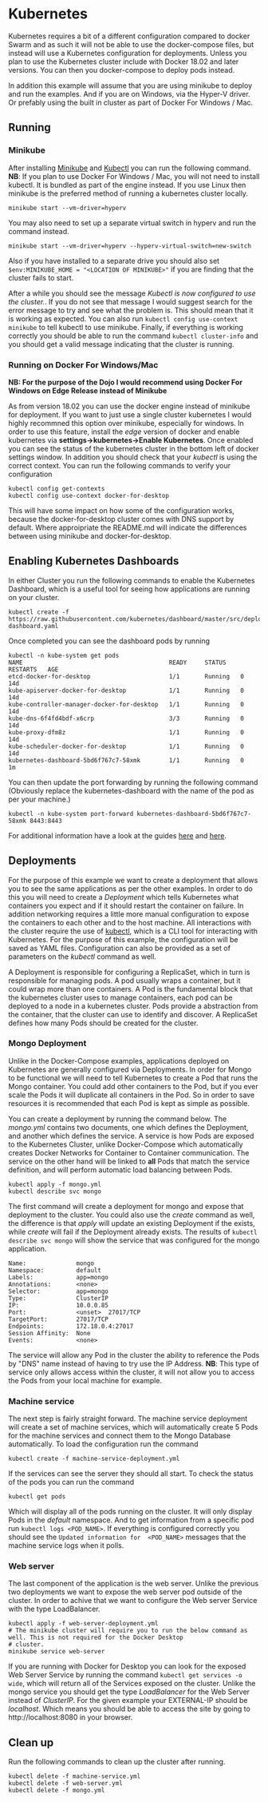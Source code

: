 # Kubernetes

Kubernetes requires a bit of a different configuration compared to docker Swarm and as such it will not be able to use 
the docker-compose files, but instead will use a Kubernetes configuration for deployments. Unless you plan to use the
Kubernetes cluster include with Docker 18.02 and later versions. You can then you docker-compose to deploy pods instead.

In addition this example will assume that you are using minikube to deploy and run the examples. And if you are on 
Windows, via the Hyper-V driver. Or prefably using the built in cluster as part of Docker For Windows / Mac.

## Running

### Minikube

After installing [Minikube](https://github.com/kubernetes/minikube) and [Kubectl](https://kubernetes.io/docs/tasks/tools/install-kubectl/) 
you can run the following command. **NB**: If you plan to use Docker For Windows / Mac, you will not need to install
kubectl. It is bundled as part of the engine instead. If you use Linux then minikube is the preferred method of running
a kubernetes cluster locally.

```
minikube start --vm-driver=hyperv
```

You may also need to set up a separate virtual switch in hyperv and run the command instead.

```
minikube start --vm-driver=hyperv --hyperv-virtual-switch=new-switch
```

Also if you have installed to a separate drive you should also set `$env:MINIKUBE_HOME = "<LOCATION OF MINIKUBE>"` if
you are finding that the cluster fails to start.

After a while you should see the message _Kubectl is now configured to use the cluster._. If you do not see that message
I would suggest search for the error message to try and see what the problem is. This should mean that it is working as 
expected. You can also run `kubectl config use-context minikube` to tell kubectl to use minikube. Finally, if everything
is working correctly you should be able to run the command `kubectl cluster-info` and you should get a valid message 
indicating that the cluster is running.

### Running on Docker For Windows/Mac

**NB: For the purpose of the Dojo I would recommend using Docker For Windows on Edge Release instead of Minikube**

As from version 18.02 you can use the docker engine instead of minikube for deployment. If you want to just use a single
cluster kubernetes I would highly recommned this option over minikube, especially for windows. In order to use this
feature, install the _edge_ version of docker and enable kubernetes via **settings->kubernetes->Enable Kubernetes**.
Once enabled you can see the status of the kubernetes cluster in the bottom left of docker settings window. In addition
you should check that your _kubectl_ is using the correct context. You can run the following commands to verify your
configuration

```
kubectl config get-contexts
kubectl config use-context docker-for-desktop
```

This will have some impact on how some of the configuration works, because the docker-for-desktop cluster comes with
DNS support by default. Where approipriate the README.md will indicate the differences between using minikube and
docker-for-desktop.

## Enabling Kubernetes Dashboards

In either Cluster you run the following commands to enable the Kubernetes Dashboard, which is a useful tool for seeing
how applications are running on your cluster.

```
kubectl create -f https://raw.githubusercontent.com/kubernetes/dashboard/master/src/deploy/recommended/kubernetes-dashboard.yaml
```

Once completed you can see the dashboard pods by running 

```
kubectl -n kube-system get pods
NAME                                         READY     STATUS    RESTARTS   AGE
etcd-docker-for-desktop                      1/1       Running   0          14d
kube-apiserver-docker-for-desktop            1/1       Running   0          14d
kube-controller-manager-docker-for-desktop   1/1       Running   0          14d
kube-dns-6f4fd4bdf-x6crp                     3/3       Running   0          14d
kube-proxy-dfm8z                             1/1       Running   0          14d
kube-scheduler-docker-for-desktop            1/1       Running   0          14d
kubernetes-dashboard-5bd6f767c7-58xmk        1/1       Running   0          1m
```

You can then update the port forwarding by running the following command (Obviously replace the kubernetes-dashboard with
the name of the pod as per your machine.)

```
kubectl -n kube-system port-forward kubernetes-dashboard-5bd6f767c7-58xmk 8443:8443 
```

For additional information have a look at the guides [here](https://rominirani.com/tutorial-getting-started-with-kubernetes-with-docker-on-mac-7f58467203fd)
and [here](https://www.hanselman.com/blog/HowToSetUpKubernetesOnWindows10WithDockerForWindowsAndRunASPNETCore.aspx).

## Deployments

For the purpose of this example we want to create a deployment that allows you to see the same applications as per the 
other examples. In order to do this you will need to create a *Deployment* which tells Kubernetes what containers you 
expect and if it should restart the container on failure. In addition networking requires a little more manual 
configuration to expose the containers to each other and to the host machine. All interactions with the cluster require
the use of [kubectl](https://kubernetes.io/docs/reference/kubectl/overview/), which is a CLI tool for interacting with 
Kubernetes. For the purpose of this example, the configuration will be saved as YAML files. Configuration can also be
provided as a set of parameters on the _kubectl_ command as well.

A Deployment is responsible for configuring a ReplicaSet, which in turn is responsible for managing pods. A pod usually
wraps a container, but it could wrap more than one containers. A Pod is the fundamental block that the kubernetes 
cluster uses to manage containers, each pod can be deployed to a node in a kubernetes cluster. Pods provide a abstraction
from the container, that the cluster can use to identify and discover. A ReplicaSet defines how many Pods should be 
created for the cluster. 

### Mongo Deployment

Unlike in the Docker-Compose examples, applications deployed on Kubernetes are generally configured via Deployments. In
order for Mongo to be functional we will need to tell Kubernetes to create a Pod that runs the Mongo container. You could
add other containers to the Pod, but if you ever scale the Pods it will duplicate all containers in the Pod. So in order
to save resources it is recommended that each Pod is kept as simple as possible.

You can create a deployment by running the command below. The _mongo.yml_ contains two documents, one which defines the
Deployment, and another which defines the service. A service is how Pods are exposed to the Kubernetes Cluster, unlike
Docker-Compose which automatically creates Docker Networks for Container to Container communication. The service on the
other hand will be linked to **all** Pods that match the service definition, and will perform automatic load balancing
between Pods. 

```
kubectl apply -f mongo.yml
kubectl describe svc mongo
```

The first command will create a deployment for mongo and expose that deployment to the cluster. You could also use the 
_create_ command as well, the difference is that _apply_ will update an existing Deployment if the exists, while _create_
will fail if the Deployment already exists. The results of `kubectl describe svc mongo` will show the service that was
configured for the mongo application.

```
Name:              mongo
Namespace:         default
Labels:            app=mongo
Annotations:       <none>
Selector:          app=mongo
Type:              ClusterIP
IP:                10.0.0.85
Port:              <unset>  27017/TCP
TargetPort:        27017/TCP
Endpoints:         172.18.0.4:27017
Session Affinity:  None
Events:            <none>
```

The service will allow any Pod in the cluster the ability to reference the Pods by "DNS" name instead of having to try
use the IP Address. **NB**: This type of service only allows access within the cluster, it will not allow you to access
the Pods from your local machine for example.

### Machine service

The next step is fairly straight forward. The machine service deployment will create a set of machine services, which
will automatically create 5 Pods for the machine services and connect them to the Mongo Database automatically. To load
the configuration run the command
```
kubectl create -f machine-service-deployment.yml
```
If the services can see the server they should all start. To check the status of the pods you can run the command

```
kubectl get pods
``` 

Which will display all of the pods running on the cluster. It will only display Pods in the _default_ namespace. And to
get information from a specific pod run `kubectl logs <POD_NAME>`. If everything is configured correctly you should see
the `Updated information for  <POD_NAME>` messages that the machine service logs when it polls.

### Web server

The last component of the application is the web server. Unlike the previous two deployments we want to expose the
web server pod outside of the cluster. In order to achive that we want to configure the Web server Service with the 
type LoadBalancer. 

```
kubectl apply -f web-server-deployment.yml
# The minikube cluster will require you to run the below command as well. This is not required for the Docker Desktop
# cluster.
minikube service web-server
```

If you are running with Docker for Desktop you can look for the exposed Web Server Service by running the command
`kubectl get services -o wide`, which will return all of the Services exposed on the cluster. Unlike the mongo service
you should get the type _LoadBalancer_ for the Web Server instead of _ClusterIP_. For the given example your EXTERNAL-IP
should be _localhost_. Which means you should be able to access the site by going to http://localhost:8080 in your browser.

## Clean up

Run the following commands to clean up the cluster after running.

```
kubectl delete -f machine-service.yml
kubectl delete -f web-server.yml
kubectl delete -f mongo.yml
```
